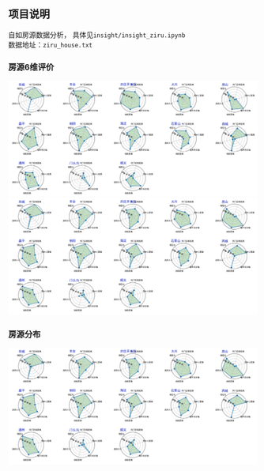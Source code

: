 ## 项目说明   
自如房源数据分析， 具体见`insight/insight_ziru.ipynb`  
数据地址：`ziru_house.txt`

### 房源6维评价
![合租](imgs/hezu.png)  
![整租](imgs/zhengzu.png)  

### 房源分布  
![房源分布](imgs/zhengzu.png) 
